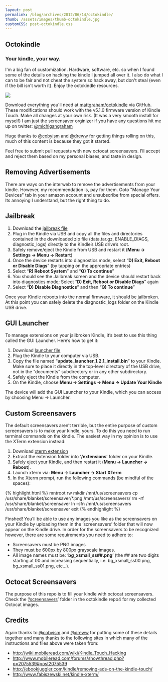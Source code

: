 ```yaml
---
layout: post
permalink: /blog/archives/2012/06/14/octokindle/
thumb: /assets/images/thumb-octokindle.jpg
customCSS: post-octokindle.css
---
```


<div class="article-header">
</div>

<article>

<h1 id="fittext_2">Octokindle</h1>
<h3 id="fittext_3">Your kindle, your way.</h3>

<script type="text/javascript">
	$("#fittext_2").fitText(.7, { minFontSize: '42px', maxFontSize: '125px' });
	$("#fittext_3").fitText(1, { minFontSize: '16px', maxFontSize: '32px' });
</script>

<p>I'm a big fan of customization. Hardware, software, etc. so when I found some of the details on hacking the kindle I jumped all over it. I also do what I can to be fair and not cheat the system so hack away, but don't steal (even if the bill isn't worth it). Enjoy the octokindle resources.</p>

<img src="http://distilleryimage11.s3.amazonaws.com/39668d96b56c11e1abb01231382049c1_7.jpg" class="large">

<p>Download everything you'll need at <a href="http://github.com/mattgraham/octokindle" target="_blank">mattgraham/octokindle</a> via GitHub. These modifications should work with the v5.1.0 firmware version of Kindle Touch. Make all changes at your own risk. (It was a very smooth install for myself) I am just the screensaver orginizer if you have any questions hit me up on twitter: <a href="http://twitter.com/michigangraham">@michigangraham</a></p>
<p>Huge thanks to <a href="http://github.com/cobyism">@cobyism<a/> and <a href="http://github.com/dreww">@dreww</a> for getting things rolling on this, much of this content is because they got it started.</p>

<p>Feel free to submit pull requests with new octocat screensavers. I'll accept and reject them based on my personal biases, and taste in design.</p>

<h2>Removing Advertisements</h2>
<p>There are ways on the interweb to remove the advertisements from your kindle. However, my recommendation is, pay for them. Goto "Manage Your Devices" tab in your amazon account and unsubscribe from special offers. Its annoying I understand, but the right thing to do.</p>

<h2>Jailbreak</h2>
<ol>
	<li>Download the <a href="http://gr4m.com/LAmdhG">jailbreak file</a></li>
	<li>Plug in the Kindle via <span class="caps">USB</span> and copy all the files and directories contained in the downloaded zip file (data.tar.gz, ENABLE_DIAGS, diagnostic_logs) directly to the Kindle’s <span class="caps">USB</span> drive’s root.</li>
	<li>Safely remove/eject the Kindle from <span class="caps">USB</span> and restart it (<strong>Menu &#8594; Settings &#8594; Menu &#8594; Restart</strong>)</li>
	<li>Once the device restarts into diagnostics mode, select &#8220;<strong>D) Exit, Reboot or Disable Diags</strong>&#8221; (by tapping on the appropriate entries)</li>
	<li>Select &#8220;<strong>R) Reboot System</strong>&#8221; and &#8220;<strong>Q) To continue</strong>&#8221;</li>
	<li>You should see the Jailbreak screen and the device should restart back into diagnostics mode; Select &#8220;<strong>D) Exit, Reboot or Disable Diags</strong>&#8221; again</li>
	<li>Select &#8220;<strong>D) Disable Diagnostics</strong>&#8221; and then &#8220;<strong>Q) To continue</strong>&#8221;</li>
</ol>
<p>Once your Kindle reboots into the normal firmware, it should be jailbroken. At this point you can safely delete the diagnostic_logs folder on the Kindle <span class="caps">USB</span> drive.</p>
<h2><span class="caps">GUI</span> Launcher</h2>
<p>To manage extensions on your jailbroken Kindle, it&#8217;s best to use this thing called the <span class="caps">GUI</span> Launcher. Here&#8217;s how to get it:</p>
<ol>
	<li>Download <a href="http://gr4m.com/NyKFBR">launcher file</a></li>
	<li>Plug the Kindle to your computer via <span class="caps">USB</span>.</li>
	<li>Copy the file named &#8220;<strong>update_launcher_1.2.1_install.bin</strong>&#8221; to your Kindle. Make sure to place it directly in the top-level directory of the <span class="caps">USB</span> drive, not in the &#8220;documents&#8221; subdirectory or in any other subdirectory.</li>
	<li>Safely eject the Kindle from the computer.</li>
	<li>On the Kindle, choose <strong>Menu &#8594; Settings &#8594; Menu &#8594; Update Your Kindle</strong></li>
</ol>
<p>The device will add the <span class="caps">GUI</span> Launcher to your Kindle, which you can access by choosing Menu &#8594; Launcher.</p>
<h2>Custom Screensavers</h2>
<p>The default screensavers aren&#8217;t terrible, but the entire purpose of custom screensavers is to make your kindle, yours. To do this you need to run terminal commands on the kindle. The easiest way in my opinion is to use the XTerm extension instead:</p>
<ol>
	<li>Download <a href="http://gr4m.com/KFZTih">xterm extension</a></li>
	<li>Extract the extension folder into &#8216;<strong>/extensions</strong>&#8217; folder on your Kindle.</li>
	<li>Safely eject your Kindle, and then restart it (<strong>Menu &#8594; Launcher &#8594; Reboot</strong>).</li>
	<li>Launch xterm via: <strong>Menu &#8594; Launcher &#8594; Start XTerm</strong></li>
	<li>In the Xterm prompt, run the following commands (be mindful of the spaces):</li>
</ol>

<div class="multiline_code"><div class="CodeRay">
{% highlight html %}
mntroot rw
mkdir /mnt/us/screensavers
cp /usr/share/blanket/screensaver/*.png /mnt/us/screensavers/
rm -rf /usr/share/blanket/screensaver
ln -sfn /mnt/us/screensavers /usr/share/blanket/screensaver
exit
{% endhighlight %}
</div></div>

</div><p>Finshed! You&#8217;ll be able to use any images you like as the screensavers on your Kindle by uploading them in the &#8216;screensavers&#8217; folder that will now appear on the Kindle drive. In order for the screensavers to be recognized however, there are some requirements you need to adhere to:</p>
<ul>
	<li>Screensavers must be <span class="caps">PNG</span> images</li>
	<li>They must be 600px by 800px grayscale images.</li>
	<li>All image names must be: &#8216;<strong>bg_xsmall_ss##.png</strong>&#8217; (the ## are two digits starting at 00 and increasing sequentially, i.e. bg_xsmall_ss00.png, bg_xsmall_ss01.png, etc…).</li>
</ul>
<h2>Octocat Screensavers</h2>
<p>The purpose of this repo is to fill your kindle with octocat screensavers. Check the &#8216;<a href="https://github.com/mattgraham/octokindle/tree/master/screensavers">/screensavers</a>&#8217; folder in the octokindle repo4 for my collected Octocat images.</p>
<h2>Credits</h2>
<p>Again thanks to <a href="https://github.com/cobyism">@cobyism</a> and <a href="https://github.com/dreww">@dreww</a> for putting some of these details together and many thanks to the following sites in which many of the instructions and files above were taken from:</p>
<ul>
	<li><a href="http://wiki.mobileread.com/wiki/Kindle_Touch_Hacking">http://wiki.mobileread.com/wiki/Kindle_Touch_Hacking</a></li>
	<li><a href="http://www.mobileread.com/forums/showthread.php?p=2075539#post2075539">http://www.mobileread.com/forums/showthread.php?p=2075539#post2075539</a></li>
	<li><a href="http://ebookjuggler.com/kindle/removing-ads-on-the-kindle-touch/">http://ebookjuggler.com/kindle/removing-ads-on-the-kindle-touch/</a></li>
	<li><a href="http://www.fabiszewski.net/kindle-xterm/">http://www.fabiszewski.net/kindle-xterm/</a></li>
</ul></div>




</article>
